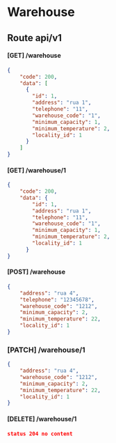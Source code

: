 # Warehouse
## Route api/v1

#### [GET] /warehouse
```json
{
    "code": 200,
    "data": [
      {
        "id": 1,
        "address": "rua 1",
        "telephone": "11",
        "warehouse_code": "1",
        "minimum_capacity": 1,
        "minimum_temperature": 2,
        "locality_id": 1
      }
    ]
}
```
#### [GET] /warehouse/1
```json
{
    "code": 200,
    "data": {
        "id": 1,
        "address": "rua 1",
        "telephone": "11",
        "warehouse_code": "1",
        "minimum_capacity": 1,
        "minimum_temperature": 2,
        "locality_id": 1
      }    
}
```
#### [POST] /warehouse 
```json
{
    "address": "rua 4",
    "telephone": "12345678",
    "warehouse_code": "1212",
    "minimum_capacity": 2,
    "minimum_temperature": 22,
    "locality_id": 1
}
```

### [PATCH] /warehouse/1
```json
{
    "address": "rua 4",
    "warehouse_code": "1212",
    "minimum_capacity": 2,
    "minimum_temperature": 22,
    "locality_id": 1
}
```

#### [DELETE] /warehouse/1
```json
status 204 no content
```
